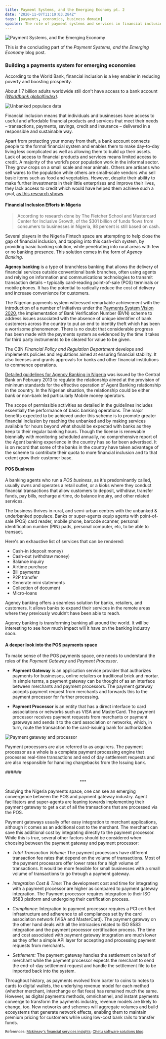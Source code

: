 ```yaml
---
title: Payment Systems, and the Emerging Economy pt. 2
date: "2020-11-07T11:10:03.284Z"
tags: [payments, economics, business domain]
spoiler: The role of payment systems and services in financial inclusion, and as a key infrastructure for economic development. Contd.
---
```


![Payment Systems, and the Emerging Economy](./bank-connector.jpg)

This is the concluding part of the _Payment Systems, and the Emerging Economy_ blog post.

### Building a payments system for emerging economies
According to the World Bank, financial inclusion is a key enabler in reducing poverty and boosting prosperity.

About 1.7 billion adults worldwide still don't have access to a bank account <a href="https://globalfindex.worldbank.org/sites/globalfindex/files/chapters/2017%20Findex%20full%20report_chapter2.pdf" target="_blank" class="read-more">_(Worldbank globalfindex)_</a>.

![Unbanked populace data](./unbanked_data.jpg)

Financial inclusion means that individuals and businesses have access to useful and affordable financial products and services that meet their needs – transactions, payments, savings, credit and insurance – delivered in a responsible and sustainable way.

Apart from protecting your money from theft, a bank account connects people to the formal financial system and enables them to make day-to-day living less complicated as well as allowing them to build up their assets. Lack of access to financial products and services means limited access to credit. A majority of the world’s poor population work in the informal sector. They grow crops on a small scale and rear animals. Others are artisans who sell wares to the population while others are small-scale vendors who sell basic items such as food and vegetables. However, despite their ability to make further investments in their little enterprises and improve their lives, they lack access to credit which would have helped them achieve such a goal, <a href="https://www.cgap.org/research/publication/financial-inclusion-and-development-recent-impact-evidence" target="_blank" >as this research shows</a>.

#### Financial Inclusion Efforts in Nigeria
>According to research done by The Fletcher School and Mastercard Center for Inclusive Growth, of the $301 billion of funds flows from consumers to businesses in Nigeria, 98 percent is still based on cash.

Several players in the Nigeria Fintech space are attempting to help close the gap of financial inclusion, and tapping into this cash-rich system, by providing basic banking solution, while penetrating into rural areas with few or no banking presence. This solution comes in the form of _Agency Banking_.

<b>Agency banking</b> is a type of branchless banking that allows the delivery of financial services outside conventional bank branches, often using agents and relying on information and communications technologies to transmit transaction details – typically card-reading point-of-sale (POS) terminals or mobile phones. It has the potential to radically reduce the cost of delivery and increase convenience for customers.

The Nigerian payments system witnessed remarkable achievement with the introduction of a number of initiatives under the  <a href="https://www.cbn.gov.ng/icps2013/papers/NIGERIA_PAYMENTS_SYSTEM_VISION_2020%5Bv2%5D.pdf" target="_blank" >Payments System Vision 2020</a>,  the implementation of Bank Verification Number (BVN) scheme to address issues associated with the absence of unique identifier of bank customers across the country to put an end to identity theft which has been a worrisome phenomenon. There is no doubt that considerable progress has been made with the payments system as evidenced by the time it takes for third party instruments to be cleared for value to be given.

The CBN _Financial Policy and Regulation Department_ develops and implements policies and regulations aimed at ensuring financial stability. It also licenses and grants approvals for banks and other financial institutions to commence operations.

<a href="https://www.cbn.gov.ng/Out/2013/CCD/GUIDELINES%20FOR%20THE%20REGULATION%20OF%20AGENT%20BANKING%20AND%20AGENT%20BANKING%20RELATIONSHIPS%20IN%20NIGERIA.pdf" target="_blank" >Detailed guidelines for Agency Banking in Nigeria</a> was issued by the Central Bank on February 2013 to regulate the relationship aimed at the provision of minimum standards for the effective operation of Agent Banking relationship in the country. In the Nigerian situation, the relationship could be either bank or non-bank led particularly Mobile money operators.

The scope of permissible activities as detailed in the guidelines includes essentially the performance of basic banking operations. The major benefits expected to be achieved under this scheme is to promote greater financial inclusion by reaching the unbanked and by making services available for hours beyond what should be expected with banks as they keep to their regular banking hours. Though the license is renewable biennially with monitoring scheduled annually, no comprehensive report of the Agent banking experience in the country has so far been advertised. It is on record that some of the banks in the country have taken advantage of the scheme to contribute their quota to more financial inclusion and to that extent grow their customer base.

#### POS Business

A banking agents who run a _POS business_, as it's predominantly called, usually owns and operates a retail outlet, or a kioks where they conduct financial transactions that allow customers to deposit, withdraw, transfer funds, pay bills, recharge airtime, do balance inquiry, and other related services.

The business thrives in rural, and semi-urban centres with the unbanked & underbanked populace. Banks or super-agents equip agents with point-of-sale (POS) card reader, mobile phone, barcode scanner, personal identification number (PIN) pads, personal computer, etc, to be able to transact.

Here's an exhaustive list of services that can be rendered:

* Cash-in (deposit money)
* Cash-out (withdraw money)
* Balance inquiry
* Airtime purchase
* Bill payments
* P2P transfer
* Generate mini statements
* Collection of document
* Micro-loans

Agency banking offers a seamless solution for banks, retailers, and customers. It allows banks to expand their services in the remote areas where they previously wouldn’t have been able to reach.

Agency banking is transforming banking all around the world. It will be interesting to see how much impact will it have on the banking industry soon.

#### A deeper look into the POS payments space
To make sense of the POS payments space, one needs to understand the roles of the _Payment Gateway_ and _Payment Processor_.

* <b>Payment Gateway</b> is an application service provider that authorizes payments for businesses, online retailers or
traditional brick and mortar. In simple terms, a payment gateway can be thought of as an interface between
merchants and payment processors. The payment gateway accepts payment request from merchants and forwards this to the
payment processor for further processing.

* <b>Payment Processor</b> is an entity that has a direct interface to card associations or networks such as VISA and MasterCard.
The payment processor receives payment requests from merchants or payment gateways and sends it to the card association
or networks, which, in turn, route the transaction to the card-issuing bank for authorization.

![Payment gateway and processor](./payment-gateway-and-processor.png)

Payment processors are also referred to as acquirers. The payment processor as a whole is a complete payment processing
engine that processes real-time transactions and end of day settlement requests and are also responsible for handling
chargebacks from the Issuing bank.

######<p align="center">***</p>

Studying the Nigeria payments space, one can see an emerging convergence between the POS and payment gateway industry.
Agent facilitators and super-agents are leaning towards implementing their payment gateway to get a cut of all the transactions that are
processed via the POS.

Payment gateways usually offer easy integration to merchant applications, although it comes as an additional cost to the
merchant. The merchant can save this additional cost by integrating directly to the payment processor. While this is
true, several other factors should be considered when choosing between the payment gateway and payment processor:

* _Total Transaction Volume:_ The payment processors have different transaction fee rates that depend on the volume of transactions.
Most of the payment processors offer lower rates for a high volume of transactions. It would be more feasible for small
businesses with a small volume of transactions to go through a payment gateway.

* _Integration Cost & Time:_ The development cost and time for integrating with a payment processor are higher as compared
to payment gateway integration. The Payment processor requires integration to their ISO 8583 platform and undergoing their
certification process.

* _Compliance:_ Integration to payment processor requires a PCI certified infrastructure and adherence to all compliances
set by the card association network (VISA and MasterCard). The payment gateway on the other hand deals with all the intricacies
related to ISO 8583 integration and the payment processor certification process. The time and cost associated with payment gateway
integration are much lower as they offer a simple API layer for accepting and processing payment requests from merchants.

* _Settlement:_ The payment gateway handles the settlement on behalf of merchant while the payment processor expects the
merchant to send the end-of-day settlement request and handle the settlement file to be imported back into the system.

Throughout history, as payments evolved from barter to coins to notes to cards to digital wallets, the underlying revenue
model for each method (whether merchant, interchange or flat fees) has remained much the same. However, as digital payments methods,
omnichannel, and instant payments converge to transform the payments industry, revenue models are likely to change, too.
New networks and schemes will aggregate volumes and build ecosystems that generate network effects, enabling them to maintain
premium pricing for customers while using low-cost bank rails to transfer funds.

<small> References:
<a href="https://www.mckinsey.com/industries/financial-services" target="_blank">
Mckinsey's financial services insights</a>;
<a href="https://www.chetu.com/blogs/finance-2/" target="_blank">
Chetu software solutions blog</a>.
</small>
